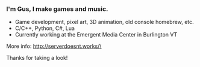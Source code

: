 ### I'm Gus, I make games and music.

* Game development, pixel art, 3D animation, old console homebrew, etc.
* C/C++, Python, C#, Lua
* Currently working at the Emergent Media Center in Burlington VT

More info: http://serverdoesnt.works/\

Thanks for taking a look!
